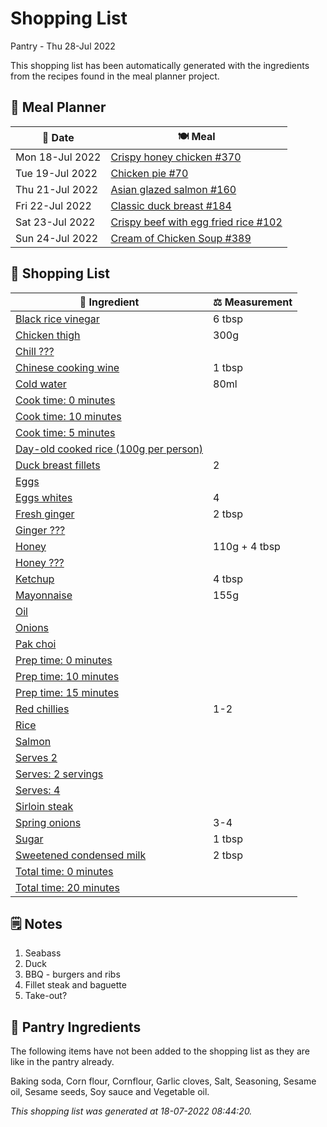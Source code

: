 # Shopping List

Pantry - Thu 28-Jul 2022

This shopping list has been automatically generated with the ingredients from the recipes found in the meal planner project.

## 📅 Meal Planner

|📅 Date| 🍽️ Meal|
|----|----|
|Mon 18-Jul 2022|[Crispy honey chicken #370](https://github.com/jcallaghan/The-Cookbook/issues/370)|
|Tue 19-Jul 2022|[Chicken pie #70](https://github.com/jcallaghan/The-Cookbook/issues/70)|
|Thu 21-Jul 2022|[Asian glazed salmon #160](https://github.com/jcallaghan/The-Cookbook/issues/160)|
|Fri 22-Jul 2022|[Classic duck breast #184](https://github.com/jcallaghan/The-Cookbook/issues/184)|
|Sat 23-Jul 2022|[Crispy beef with egg fried rice #102](https://github.com/jcallaghan/The-Cookbook/issues/102)|
|Sun 24-Jul 2022|[Cream of Chicken Soup #389](https://github.com/jcallaghan/The-Cookbook/issues/389)|

## 🛒 Shopping List

| 🍌 Ingredient| ⚖️ Measurement|
|----------|-----------|
|[Black rice vinegar](https://www.sainsburys.co.uk/gol-ui/SearchResults/Black%20rice%20vinegar)|6 tbsp|
|[Chicken thigh](https://www.sainsburys.co.uk/gol-ui/SearchResults/Chicken%20thigh)|300g|
|[Chill ???](https://www.sainsburys.co.uk/gol-ui/SearchResults/Chill%20???)||
|[Chinese cooking wine](https://www.sainsburys.co.uk/gol-ui/SearchResults/Chinese%20cooking%20wine)|1 tbsp|
|[Cold water](https://www.sainsburys.co.uk/gol-ui/SearchResults/Cold%20water)|80ml|
|[Cook time: 0 minutes](https://www.sainsburys.co.uk/gol-ui/SearchResults/Cook%20time:%200%20minutes)||
|[Cook time: 10 minutes](https://www.sainsburys.co.uk/gol-ui/SearchResults/Cook%20time:%2010%20minutes)||
|[Cook time: 5 minutes](https://www.sainsburys.co.uk/gol-ui/SearchResults/Cook%20time:%205%20minutes)||
|[Day-old cooked rice (100g per person)](https://www.sainsburys.co.uk/gol-ui/SearchResults/Day-old%20cooked%20rice%20(100g%20per%20person))||
|[Duck breast fillets](https://www.sainsburys.co.uk/gol-ui/SearchResults/Duck%20breast%20fillets)|2|
|[Eggs](https://www.sainsburys.co.uk/gol-ui/SearchResults/Eggs)||
|[Eggs whites](https://www.sainsburys.co.uk/gol-ui/SearchResults/Eggs%20whites)|4|
|[Fresh ginger](https://www.sainsburys.co.uk/gol-ui/SearchResults/Fresh%20ginger)|2 tbsp|
|[Ginger ???](https://www.sainsburys.co.uk/gol-ui/SearchResults/Ginger%20???)||
|[Honey](https://www.sainsburys.co.uk/gol-ui/SearchResults/Honey)|110g + 4 tbsp|
|[Honey ???](https://www.sainsburys.co.uk/gol-ui/SearchResults/Honey%20???)||
|[Ketchup](https://www.sainsburys.co.uk/gol-ui/SearchResults/Ketchup)|4 tbsp|
|[Mayonnaise](https://www.sainsburys.co.uk/gol-ui/SearchResults/Mayonnaise)|155g|
|[Oil](https://www.sainsburys.co.uk/gol-ui/SearchResults/Oil)||
|[Onions](https://www.sainsburys.co.uk/gol-ui/SearchResults/Onions)||
|[Pak choi](https://www.sainsburys.co.uk/gol-ui/SearchResults/Pak%20choi)||
|[Prep time: 0 minutes](https://www.sainsburys.co.uk/gol-ui/SearchResults/Prep%20time:%200%20minutes)||
|[Prep time: 10 minutes](https://www.sainsburys.co.uk/gol-ui/SearchResults/Prep%20time:%2010%20minutes)||
|[Prep time: 15 minutes](https://www.sainsburys.co.uk/gol-ui/SearchResults/Prep%20time:%2015%20minutes)||
|[Red chillies](https://www.sainsburys.co.uk/gol-ui/SearchResults/Red%20chillies)|1-2|
|[Rice](https://www.sainsburys.co.uk/gol-ui/SearchResults/Rice)||
|[Salmon](https://www.sainsburys.co.uk/gol-ui/SearchResults/Salmon)||
|[Serves 2](https://www.sainsburys.co.uk/gol-ui/SearchResults/Serves%202)||
|[Serves: 2 servings](https://www.sainsburys.co.uk/gol-ui/SearchResults/Serves:%202%20servings)||
|[Serves: 4](https://www.sainsburys.co.uk/gol-ui/SearchResults/Serves:%204)||
|[Sirloin steak](https://www.sainsburys.co.uk/gol-ui/SearchResults/Sirloin%20steak)||
|[Spring onions](https://www.sainsburys.co.uk/gol-ui/SearchResults/Spring%20onions)|3-4|
|[Sugar](https://www.sainsburys.co.uk/gol-ui/SearchResults/Sugar)|1 tbsp|
|[Sweetened condensed milk](https://www.sainsburys.co.uk/gol-ui/SearchResults/Sweetened%20condensed%20milk)|2 tbsp|
|[Total time: 0 minutes](https://www.sainsburys.co.uk/gol-ui/SearchResults/Total%20time:%200%20minutes)||
|[Total time: 20 minutes](https://www.sainsburys.co.uk/gol-ui/SearchResults/Total%20time:%2020%20minutes)||

## 🗒️ Notes

1. Seabass
1. Duck
1. BBQ - burgers and ribs
1. Fillet steak and baguette 
1. Take-out?

## 🏪 Pantry Ingredients

The following items have not been added to the shopping list as they are like in the pantry already.

Baking soda, Corn flour, Cornflour, Garlic cloves, Salt, Seasoning, Sesame oil, Sesame seeds, Soy sauce and Vegetable oil.


_This shopping list was generated at 18-07-2022 08:44:20._